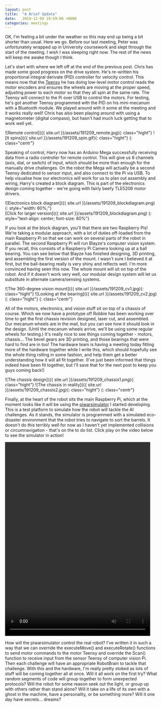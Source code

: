 ```yaml
---
layout: post
title:  "A Brief Update"
date:   2019-12-09 19:59:00 +0000
categories: meetings
---
```


OK, I'm feeling a bit under the weather so this may end up being a bit shorter than usual. Here we go. Before our last meeting, Peter was unfortunately wrapped up in University coursework and slept through the start of the meeting. I wish I was sleeping right now. The rest of the news will keep me awake though I think.

Let's start with where we left off at the end of the previous post. Chris has made some good progress on the drive system. He's re-written his proportional integral derivate (PID) controller for velocity control. This means now that the [Teensy](https://www.pjrc.com/store/teensy32.html) he has doing low-level motor control reads the motor encoders and ensures the wheels are moving at the proper speed, adjusting power to each motor so that they all spin at the same rate. The Teensy will connect to the Pi over USB to control the motors. For testing, he's got another Teensy programmed with the PID on his mini-mecanum with a Bluetooth module. We played around with it some at the meeting and it works really well! Chris has also been playing around with using a magnetometer (digital compass), but hasn't had much luck getting that to work well yet.

![Remote control]({{ site.url }}/assets/191209_remote.jpg){: class="hight"} ![It spins]({{ site.url }}/assets/191209_spin.gif){: class="hight"}
{: class="centr"}

Speaking of control, Harry now has an Arduino Mega successfully receiving data from a radio controller for remote control. This will give us 6 channels (axis, dial, or switch) of input, which should be more than enough for the manually drive challenges. On the robot the Mega will actually be a second Teensy dedicated to sensor input, and also connect to the Pi via USB. To help visualise how our electronics will work for us to plan out assembly and wiring, Harry's created a block diagram. This is part of the electronics design coming together - we're going with fairly beefy TLE5206 motor drivers.

![Electronics block diagram]({{ site.url }}/assets/191209_blockdiagram.png){: style="width: 60%;"}<br/>[Click for larger version]({{ site.url }}/assets/191209_blockdiagram.png)
{: style="text-align: center; font-size: 80%"}

If you look at the block diagram, you'll that there are two Raspberry Pis! We're taking a modular approach, with a lot of duties off-loaded from the main Raspberry Pi so that we can work on several parts of the robot in parallel. The second Raspberry Pi will run Blayze's computer vision system. If you recall, this consists of a Raspberry Pi Camera looking up at a ball bearing. You can see below that Blayze has finished designing, 3D printing, and assembling the first version of the mount. I wasn't sure I believed it at first, but the ball-bearing really is very shiny and reflects well. I'm more convinced having seen this now. The whole mount will sit on top of the robot. And if it doesn't work very well, our modular design system will let us substitute in alternate camera/sensing systems.

![The 360-degree vision mount]({{ site.url }}/assets/191209_cv1.jpg){: class="hight"} ![Looking at the bearing]({{ site.url }}/assets/191209_cv2.jpg){: class="hight"}
{: class="centr"}

All of the motors, electronics, and vision stuff sit on top of a chassis of course. Which we now have a prototype of! Robbie has been working over time to get the first chassis revision designed, laser cut, and assembled. Our mecanum wheels are in the mail, but you can see how it should look in the design. (Until the mecanum wheels arrive, we'll be using some regular wheels for testing.) It's really nice to see things coming together - motors, chassis... The bevel gears are 3D printing, and those bearings that were hard to find are in too! The hardware team is having a meeting today fitting more of the hardware together while I write this, which should hopefully see the whole thing rolling in some fashion, and help them get a better understanding how it will all fit together. (I've just been informed that things indeed have been fit together, but I'll save that for the next post to keep you guys coming back!)

![The chassis design]({{ site.url }}/assets/191209_chassis1.png){: class="hight"} ![The chassis in reality]({{ site.url }}/assets/191209_chassis2.jpg){: class="hight"}
{: class="centr"}

Finally, at the heart of the robot sits the main Raspberry Pi, which at the moment looks like it will be using the [piwarsimulator](https://github.com/ShefBots/piwarsimulator/) I started developing. This is a test platform to simulate how the robot will tackle the AI challenges. As it stands, the simulator is programmed with a simulated eco-disaster environment that the robot tries to navigate to sort the barrels. It doesn't do this terribly well for now as I haven't yet implemented collisions or circumnavigation - that's on the to do list. Click play on the video below to see the simulator in action!

<video height="640" width="480" class="centrvideo" controls>
  <source type="video/mp4" src="{{ site.baseurl }}/assets/191209_simulator.mp4">
  <source type="video/ogg" src="{{ site.baseurl }}/assets/191209_simulator.ogv">
  <source type="video/webm" src="{{ site.baseurl }}/assets/191209_simulator.webm">
</video>

How will the piwarsimulator control the real robot? I've written it in such a way that we can override the executeMove() and executeRotate() functions to send motor commands to the motor Teensy and override the Scan() function to receive input from the sensor Teensy of computer vision Pi. Then each challenge will have an appropriate RobotBrain to tackle that challenge. With this and the hardware, I'm really pretty stoked as lots of stuff will be coming together all at once. Will it all work on the first try? What random segments of code will group together to form unexpected protocols? Will the robot for some reason seek out the light, or group up with others rather than stand alone? Will it take on a life of its own with a ghost in the machine, have a personality, or be something more? Will it one day have secrets... dreams?
